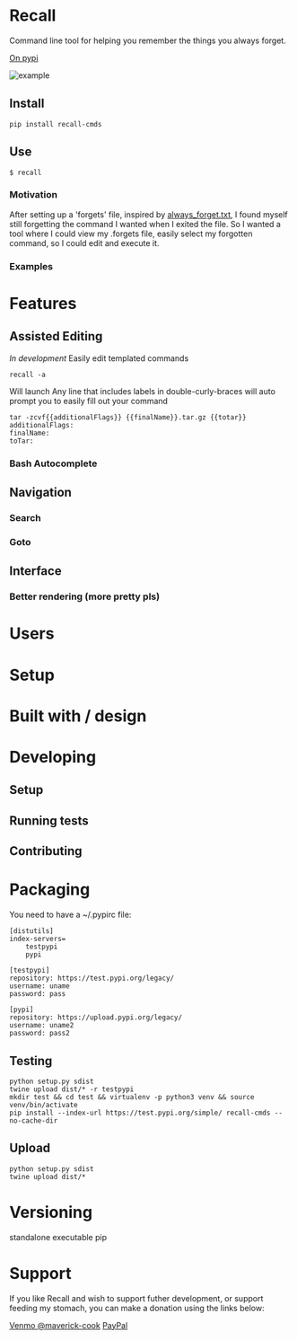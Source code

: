 # Recall
Command line tool for helping you remember the things you always forget.

[On pypi](https://pypi.python.org/pypi/recall-cmds)

![example](https://user-images.githubusercontent.com/16587643/34325033-1cc8c048-e854-11e7-966d-20396cc68291.gif)

## Install
```
pip install recall-cmds
```
## Use
```
$ recall
```

### Motivation
After setting up a 'forgets' file, inspired by [always_forget.txt](https://github.com/awdeorio/dotfiles/blob/master/.always_forget.txt), I found myself still forgetting the command I wanted when I exited the file. So I wanted a tool where I could view my .forgets file, easily select my forgotten command, so I could edit and execute it.

### Examples

# Features
## Assisted Editing
*In development*
Easily edit templated commands
```
recall -a
```
Will launch 
Any line that includes labels in double-curly-braces will auto prompt you to easily fill out your command
```
tar -zcvf{{additionalFlags}} {{finalName}}.tar.gz {{totar}}
additionalFlags:
finalName:
toTar:
```
### Bash Autocomplete

## Navigation
### Search
### Goto

## Interface
### Better rendering (more pretty pls)

# Users
# Setup

# Built with / design

# Developing
## Setup
## Running tests
## Contributing

# Packaging
You need to have a ~/.pypirc file:
```
[distutils]
index-servers=
    testpypi
    pypi

[testpypi]
repository: https://test.pypi.org/legacy/
username: uname
password: pass

[pypi]
repository: https://upload.pypi.org/legacy/
username: uname2
password: pass2
```
## Testing
```
python setup.py sdist
twine upload dist/* -r testpypi
mkdir test && cd test && virtualenv -p python3 venv && source venv/bin/activate
pip install --index-url https://test.pypi.org/simple/ recall-cmds --no-cache-dir
```

## Upload
```
python setup.py sdist
twine upload dist/*
```

# Versioning
standalone executable
pip

# Support
If you like Recall and wish to support futher development, or support feeding my stomach, you can make a donation using the links below:

[Venmo @maverick-cook](https://venmo.com/Maverick-Cook?txn=pay&note=Supporting%20Recall)
[PayPal](https://www.paypal.com/cgi-bin/webscr?cmd=_donations&business=9G7XP36AHAQ7Q&lc=US&item_name=Maverick%20Cook%20Developer%20Fund&item_number=mcdf2017&currency_code=USD&bn=PP%2dDonationsBF%3abtn_donate_SM%2egif%3aNonHosted)
